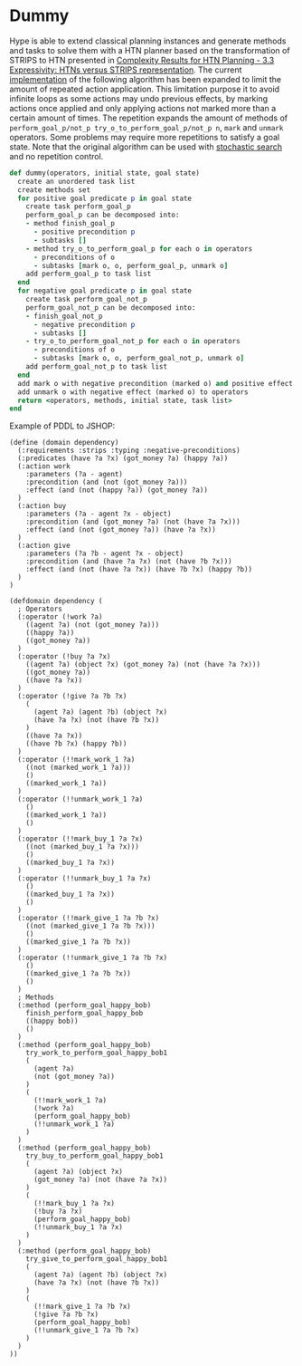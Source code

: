 # Dummy
Hype is able to extend classical planning instances and generate methods and tasks to solve them with a HTN planner based on the transformation of STRIPS to HTN presented in [Complexity Results for HTN Planning - 3.3 Expressivity: HTNs versus STRIPS representation](http://www.cs.umd.edu/~nau/papers/erol1996complexity.pdf).
The current [implementation](../extensions/Dummy.rb) of the following algorithm has been expanded to limit the amount of repeated action application.
This limitation purpose it to avoid infinite loops as some actions may undo previous effects, by marking actions once applied and only applying actions not marked more than a certain amount of times.
The repetition expands the amount of methods of ``perform_goal_p/not_p try_o_to_perform_goal_p/not_p n``, ``mark`` and ``unmark`` operators.
Some problems may require more repetitions to satisfy a goal state.
Note that the original algorithm can be used with [stochastic search](../examples/experiments/Stochastic.rb) and no repetition control.

```Ruby
def dummy(operators, initial state, goal state)
  create an unordered task list
  create methods set
  for positive goal predicate p in goal state
    create task perform_goal_p
    perform_goal_p can be decomposed into:
    - method finish_goal_p
      - positive precondition p
      - subtasks []
    - method try_o_to_perform_goal_p for each o in operators
      - preconditions of o
      - subtasks [mark o, o, perform_goal_p, unmark o]
    add perform_goal_p to task list
  end
  for negative goal predicate p in goal state
    create task perform_goal_not_p
    perform_goal_not_p can be decomposed into:
    - finish_goal_not_p
      - negative precondition p
      - subtasks []
    - try_o_to_perform_goal_not_p for each o in operators
      - preconditions of o
      - subtasks [mark o, o, perform_goal_not_p, unmark o]
    add perform_goal_not_p to task list
  end
  add mark o with negative precondition (marked o) and positive effect (marked o) to operators
  add unmark o with negative effect (marked o) to operators
  return <operators, methods, initial state, task list>
end
```

Example of PDDL to JSHOP:

```Lisp
(define (domain dependency)
  (:requirements :strips :typing :negative-preconditions)
  (:predicates (have ?a ?x) (got_money ?a) (happy ?a))
  (:action work
    :parameters (?a - agent)
    :precondition (and (not (got_money ?a)))
    :effect (and (not (happy ?a)) (got_money ?a))
  )
  (:action buy
    :parameters (?a - agent ?x - object)
    :precondition (and (got_money ?a) (not (have ?a ?x)))
    :effect (and (not (got_money ?a)) (have ?a ?x))
  )
  (:action give
    :parameters (?a ?b - agent ?x - object)
    :precondition (and (have ?a ?x) (not (have ?b ?x)))
    :effect (and (not (have ?a ?x)) (have ?b ?x) (happy ?b))
  )
)
```

```Lisp
(defdomain dependency (
  ; Operators
  (:operator (!work ?a)
    ((agent ?a) (not (got_money ?a)))
    ((happy ?a))
    ((got_money ?a))
  )
  (:operator (!buy ?a ?x)
    ((agent ?a) (object ?x) (got_money ?a) (not (have ?a ?x)))
    ((got_money ?a))
    ((have ?a ?x))
  )
  (:operator (!give ?a ?b ?x)
    (
      (agent ?a) (agent ?b) (object ?x)
      (have ?a ?x) (not (have ?b ?x))
    )
    ((have ?a ?x))
    ((have ?b ?x) (happy ?b))
  )
  (:operator (!!mark_work_1 ?a)
    ((not (marked_work_1 ?a)))
    ()
    ((marked_work_1 ?a))
  )
  (:operator (!!unmark_work_1 ?a)
    ()
    ((marked_work_1 ?a))
    ()
  )
  (:operator (!!mark_buy_1 ?a ?x)
    ((not (marked_buy_1 ?a ?x)))
    ()
    ((marked_buy_1 ?a ?x))
  )
  (:operator (!!unmark_buy_1 ?a ?x)
    ()
    ((marked_buy_1 ?a ?x))
    ()
  )
  (:operator (!!mark_give_1 ?a ?b ?x)
    ((not (marked_give_1 ?a ?b ?x)))
    ()
    ((marked_give_1 ?a ?b ?x))
  )
  (:operator (!!unmark_give_1 ?a ?b ?x)
    ()
    ((marked_give_1 ?a ?b ?x))
    ()
  )
  ; Methods
  (:method (perform_goal_happy_bob)
    finish_perform_goal_happy_bob
    ((happy bob))
    ()
  )
  (:method (perform_goal_happy_bob)
    try_work_to_perform_goal_happy_bob1
    (
      (agent ?a)
      (not (got_money ?a))
    )
    (
      (!!mark_work_1 ?a)
      (!work ?a)
      (perform_goal_happy_bob)
      (!!unmark_work_1 ?a)
    )
  )
  (:method (perform_goal_happy_bob)
    try_buy_to_perform_goal_happy_bob1
    (
      (agent ?a) (object ?x)
      (got_money ?a) (not (have ?a ?x))
    )
    (
      (!!mark_buy_1 ?a ?x)
      (!buy ?a ?x)
      (perform_goal_happy_bob)
      (!!unmark_buy_1 ?a ?x)
    )
  )
  (:method (perform_goal_happy_bob)
    try_give_to_perform_goal_happy_bob1
    (
      (agent ?a) (agent ?b) (object ?x)
      (have ?a ?x) (not (have ?b ?x))
    )
    (
      (!!mark_give_1 ?a ?b ?x)
      (!give ?a ?b ?x)
      (perform_goal_happy_bob)
      (!!unmark_give_1 ?a ?b ?x)
    )
  )
))
```